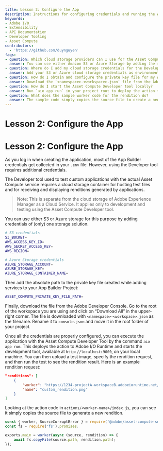 ```yaml
---
title: Lesson 2: Configure the App
description: Instructions for configuring credentials and running the Asset Compute Developer tool in your application using Adobe I/O Runtime.
keywords:
- Adobe I/O
- Extensibility
- API Documentation
- Developer Tooling
- Asset Compute
contributors:
  - 'https://github.com/duynguyen'
faqs:
- question: Which cloud storage providers can I use for the Asset Compute Developer tool?
  answer: You can use either Amazon S3 or Azure Storage by adding the respective storage credentials to your configuration.
- question: Where do I add my cloud storage credentials for the Developer tool?
  answer: Add your S3 or Azure cloud storage credentials as environment variables in your `.env` file.
- question: How do I obtain and configure the private key file for my App Builder project?
  answer: Download the `<namespace>-<workspace>.json` file from the Adobe Developer Console, rename it to `console.json`, and place it in the root folder of your project.
- question: How do I start the Asset Compute Developer tool locally?
  answer: Run `aio app run` in your project root to deploy the action to Adobe I/O Runtime and start the local development tool on `http://localhost:9000`.
- question: What does the sample worker code for the rendition do?
  answer: The sample code simply copies the source file to create a new rendition without modification.
---
```

# Lesson 2: Configure the App
# Lesson 2: Configure the App

As you log in when creating the application, most of the App Builder credentials get collected in your `.env` file. However, using the Developer tool requires additional credentials.

The Developer tool used to test custom applications with the actual Asset Compute service requires a cloud storage container for hosting test files and for receiving and displaying renditions generated by applications.

> Note: This is separate from the cloud storage of Adobe Experience Manager as a Cloud Service. It applies only to development and testing using the Asset Compute Developer tool.

You can use either S3 or Azure storage for this purpose by adding credentials of (only) one storage solution.

```bash
# S3 credentials
S3_BUCKET=
AWS_ACCESS_KEY_ID=
AWS_SECRET_ACCESS_KEY=
AWS_REGION=

# Azure Storage credentials
AZURE_STORAGE_ACCOUNT=
AZURE_STORAGE_KEY=
AZURE_STORAGE_CONTAINER_NAME=
```

Then add the absolute path to the private key file created while adding services to your App Builder Project:

```bash
ASSET_COMPUTE_PRIVATE_KEY_FILE_PATH=
```

Finally, download the file from the Adobe Developer Console. Go to the root of the workspace you are using and click on “Download All” in the upper-right corner. The file is downloaded with `<namespace>-<workspace>.json` as the filename. Rename it to `console.json` and move it in the root folder of your project.

Once all the credentials are properly configured, you can execute the application with the Asset Compute Developer Tool by the command `aio app run`. This deploys the action to Adobe I/O Runtime and starts the development tool, available at `http://localhost:9000`, on your local machine. You can then upload a test image, specify the rendition request, and then run the test to see the rendition result. Here is an example rendition request:

```json
"renditions": [
    {
        "worker": "https://1234-projectA-workspaceB.adobeioruntime.net/api/v1/web/example-custom-worker-0.0.1/worker",
        "name": "custom_rendition.png"
    }
]
```

Looking at the action code in `actions/<worker-name>/index.js`, you can see it simply copies the source file to generate a new rendition.

```javascript
const { worker, SourceCorruptError } = require('@adobe/asset-compute-sdk');
const fs = require('fs').promises;

exports.main = worker(async (source, rendition) => {
    await fs.copyFile(source.path, rendition.path);
});
```
